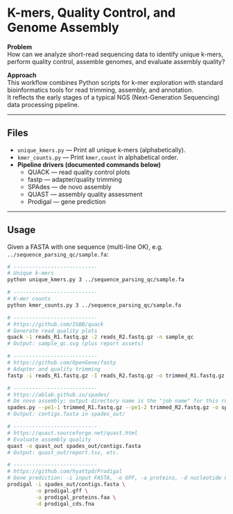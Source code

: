 # K-mers, Quality Control, and Genome Assembly

**Problem**  
How can we analyze short-read sequencing data to identify unique k-mers, perform quality control, assemble genomes, and evaluate assembly quality?

**Approach**  
This workflow combines Python scripts for k-mer exploration with standard bioinformatics tools for read trimming, assembly, and annotation.  
It reflects the early stages of a typical NGS (Next-Generation Sequencing) data processing pipeline.

---

## Files
- `unique_kmers.py` — Print all unique k-mers (alphabetically).  
- `kmer_counts.py` — Print `kmer,count` in alphabetical order.  
- **Pipeline drivers (documented commands below)**  
  - QUACK — read quality control plots  
  - fastp — adapter/quality trimming  
  - SPAdes — de novo assembly  
  - QUAST — assembly quality assessment  
  - Prodigal — gene prediction  

---

## Usage

Given a FASTA with one sequence (multi-line OK), e.g. `../sequence_parsing_qc/sample.fa`:

```bash
# ---------------------------
# Unique k-mers
python unique_kmers.py 3 ../sequence_parsing_qc/sample.fa

# ---------------------------
# K-mer counts
python kmer_counts.py 3 ../sequence_parsing_qc/sample.fa

# ---------------------------
# https://github.com/IGBB/quack
# Generate read quality plots
quack -1 reads_R1.fastq.gz -2 reads_R2.fastq.gz -n sample_qc
# Output: sample_qc.svg (plus report assets)

# ---------------------------
# https://github.com/OpenGene/fastp
# Adapter and quality trimming
fastp -i reads_R1.fastq.gz -I reads_R2.fastq.gz -o trimmed_R1.fastq.gz -O trimmed_R2.fastq.gz -h fastp_report.html -j fastp_report.json

# ---------------------------
# https://ablab.github.io/spades/
# De novo assembly; output directory name is the "job name" for this run
spades.py --pe1-1 trimmed_R1.fastq.gz --pe1-2 trimmed_R2.fastq.gz -o spades_out
# Output: contigs.fasta in spades_out/

# ---------------------------
# https://quast.sourceforge.net/quast.html
# Evaluate assembly quality
quast -o quast_out spades_out/contigs.fasta
# Output: quast_out/report.tsv, etc.

# ---------------------------
# https://github.com/hyattpd/Prodigal
# Gene prediction: -i input FASTA, -o GFF, -a proteins, -d nucleotide CDS
prodigal -i spades_out/contigs.fasta \
         -o prodigal.gff \
         -a prodigal_proteins.faa \
         -d prodigal_cds.fna
